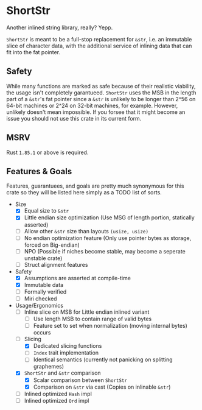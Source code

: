 # ShortStr
Another inlined string library, really? Yepp.

`ShortStr` is meant to be a full-stop replacement for `&str`, i.e. an immutable slice of character data, with the additional service of inlining data that can fit into the fat pointer.

## Safety
While many functions are marked as safe because of their realistic viability, the usage isn't completely garantueed. `ShortStr` uses the MSB in the length part of a `&str`'s fat pointer since a `&str` is unlikely to be longer than 2^56 on 64-bit machines or 2^24 on 32-bit machines, for example. However, unlikely doesn't mean impossible. If you forsee that it might become an issue you should not use this crate in its current form.

## MSRV
Rust `1.85.1` or above is required.

## Features & Goals
Features, guarantuees, and goals are pretty much synonymous for this crate so they will be listed here simply as a TODO list of sorts.

- Size 
    - [x] Equal size to `&str`
    - [x] Little endian size optimization (Use MSG of length portion, statically asserted)
    - [ ] Allow other `&str` size than layouts `(usize, usize)`
    - [ ] No endian optimization feature (Only use pointer bytes as storage, forced on Big-endian)
    - [ ] NPO (Possible if niches become stable, may become a seperate unstable crate)
    - [ ] Struct alignment features
- Safety
    - [x] Assumptions are asserted at compile-time
    - [x] Immutable data
    - [ ] Formally verified
    - [ ] Miri checked
- Usage/Ergonomics
    - [ ] Inline slice on MSB for Little endian inlined variant
        - [ ] Use length MSB to contain range of valid bytes
        - [ ] Feature set to set when normalization (moving internal bytes) occurs
    - [ ] Slicing
        - [x] Dedicated slicing functions
        - [ ] `Index` trait implementation
        - [ ] Identical semantics (currently not panicking on splitting graphemes)
    - [x] `ShortStr` and `&str` comparison
        - [x] Scalar comparison between `ShortStr`
        - [x] Comparison on `&str` via cast (Copies on inlinable `&str`)
    - [ ] Inlined optimized `Hash` impl
    - [ ] Inlined optimized `Ord` impl

